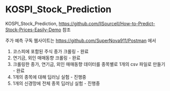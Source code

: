 # KOSPI_Stock_Prediction
KOSPI_Stock_Prediction, https://github.com/llSourcell/How-to-Predict-Stock-Prices-Easily-Demo 참조

주가 예측 구독 웹사이트는 https://github.com/SuperNova911/Postman 에서 

1. 코스피에 포함된 주식 종가 크롤링 - 완료
2. 연기금, 외인 매매동향 크롤링 - 완료
3. 크롤링한 종가, 연기금, 외인 매매동향 데이터를 종목별로 1개의 csv 파일로 만들기 - 완료
4. 1개의 종목에 대해 딥러닝 실험 - 진행중
5. 1개의 신경망에 전체 종목 딥러닝 실험 - 진행중
